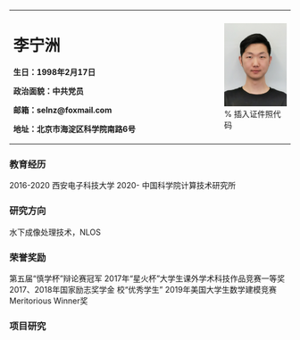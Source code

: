 <table border="0">
  <tr>
    <td width="75%">
      <h1>李宁洲</h1>
      <p><b>生日：1998年2月17日</b></p>
      <p><b>政治面貌：中共党员</b></p>
      <p><b>邮箱：selnz@foxmail.com</b></p>
      <p><b>地址：北京市海淀区科学院南路6号</b></p>
    </td>
    <td width="25%">
      <img src="/liningzhou.jpg" width="100%">      % 插入证件照代码
    </td>
  </tr>
</table>

### 教育经历
2016-2020 西安电子科技大学
2020-     中国科学院计算技术研究所

### 研究方向
水下成像处理技术，NLOS

### 荣誉奖励
第五届“慎学杯”辩论赛冠军
2017年“星火杯”大学生课外学术科技作品竞赛一等奖
2017、2018年国家励志奖学金
校“优秀学生”
2019年美国大学生数学建模竞赛Meritorious Winner奖

### 项目研究

